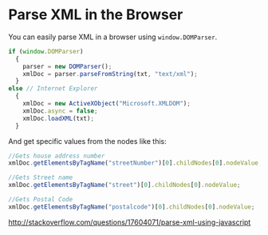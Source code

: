 # Parse XML in the Browser

You can easily parse XML in a browser using `window.DOMParser`.

```js
if (window.DOMParser)
  {
    parser = new DOMParser();
    xmlDoc = parser.parseFromString(txt, "text/xml");
  }
else // Internet Explorer
  {
    xmlDoc = new ActiveXObject("Microsoft.XMLDOM");
    xmlDoc.async = false;
    xmlDoc.loadXML(txt);
  }
```

And get specific values from the nodes like this:

```js
//Gets house address number
xmlDoc.getElementsByTagName("streetNumber")[0].childNodes[0].nodeValue;

//Gets Street name
xmlDoc.getElementsByTagName("street")[0].childNodes[0].nodeValue;

//Gets Postal Code
xmlDoc.getElementsByTagName("postalcode")[0].childNodes[0].nodeValue;
```

http://stackoverflow.com/questions/17604071/parse-xml-using-javascript
